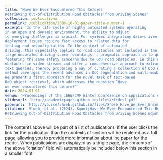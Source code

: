 ```yaml
---
title: "Have We Ever Encountered This Before?
Retrieving Out-of-Distribution Road Obstacles from Driving Scenes"
collection: publications
permalink: /publication/2009-10-01-paper-title-number-1
excerpt: 'In the life cycle of highly automated systems operating
in an open and dynamic environment, the ability to adjust
to emerging challenges is crucial. For systems integrating data-driven AI-based components, rapid responses to
deployment issues require fast access to related data for
testing and reconfiguration. In the context of automated
driving, this especially applies to road obstacles not included in the training data, commonly referred to as out-ofdistribution (OoD) road obstacles. Given the availability of
large uncurated driving scene recordings, a pragmatic approach is to query a database to retrieve similar scenarios
featuring the same safety concerns due to OoD road obstacles. In this work, we extend beyond identifying OoD road
obstacles in video streams and offer a comprehensive approach to extract sequences of OoD road obstacles using
text queries, thereby proposing a way of curating a collection of OoD data for subsequent analysis. Our proposed
method leverages the recent advances in OoD segmentation and multi-modal foundation models to identify and efficiently extract safety-relevant scenes from unlabeled videos.
We present a first approach for the novel task of text-based
OoD object retrieval, which addresses the question “Have
we ever encountered this before?”'
date: 2024-01-01
venue: 'Proceedings of the IEEE/CVF Winter Conference on Applications of Computer Vision (WACV)'
slidesurl: 'http://academicpages.github.io/files/slides1.pdf'
paperurl: 'http://youssefshoeb.github.io/files/Shoeb_Have_We_Ever_Encountered_This_Before_Retrieving_Out-of-Distribution_Road_Obstacles_WACV_2024_paper.pdf'
citation: 'Shoeb, et al. (2024). &quot;Have We Ever Encountered This Before?
Retrieving Out-of-Distribution Road Obstacles from Driving Scenes.&quot; <i>Proceedings of the IEEE/CVF Winter Conference on Applications of Computer Vision (WACV)</i>. 1(1).'
---
```


The contents above will be part of a list of publications, if the user clicks the link for the publication than the contents of section will be rendered as a full page, allowing you to provide more information about the paper for the reader. When publications are displayed as a single page, the contents of the above "citation" field will automatically be included below this section in a smaller font.
